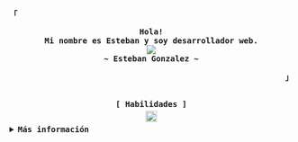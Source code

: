 <!-- Rxyhn's Aesthetic GitHub Profile -->
<div align="justify">

<!-- Profile -->
<p align="left"><strong><samp>「</samp></strong></p>
  <p align="center">
    <samp>
      <b>
        Hola! 
      <br>
        Mi nombre es Esteban y soy desarrollador web. 
      </b>
      <br>
        <image src="https://readme-typing-svg.demolab.com?font=Fira+Code+Nerdfont&weight=700&pause=1000&color=0EDAF7&center=true&random=false&width=435&lines=I+want+code+the+world">
        <!-- ![]()  -->
      <br>
      <b>
        ~ Esteban Gonzalez ~
      </b>
    </samp>
  </p>
<p align="right"><strong><samp>」</samp></strong></p>

<br>

<div align="center">
   <samp><b>[ Habilidades ]</b></samp>
   <div align="center">
       <image style="border-color: #ffffff; border-size: 2px; padding: 4px; width: 20px" src="https://cdn-icons-png.flaticon.com/512/226/226777.png">
   </div> 
</div>

<details>
<summary><samp><b>Más información</b></samp></summary>

<h2></h2><br>

<!-- Contact Me -->
<p align="center">
  <samp>  
    Correo electronico [<a href="mailto:estebangonza2005@gmail.com">e-mail</a>]
  </samp>
</p>

<h2></h2><br>

<!-- Profile Views Badge -->
<p align="center">
  <samp>
  <a href="#--------">
    <img src="https://komarev.com/ghpvc/?username=Esteban528&label=Profile+Views&color=grey" alt="profile views" /> 
  </a>
  </samp>
</p>

<!-- Github Trophy -->
<div align="center">
  <table>
    <tr>
      <td><a href="#--------"><img align="center" alt="GitHub Trophy" src="https://github-trophies.vercel.app/?username=Esteban528&rank=SECRET,SSS,SS,S,AAA,AA,A&row=2&column=3&margin-w=15&margin-h=15&no-frame=true&theme=nord"></a></td>
    </tr>
  </table>
</div>

<!-- Github Stats -->
<div align="center">
  <table>
    <tr>
      <td><a href="#--------"><img height="137px" align="center" alt="GitHub Stats" src="https://github-readme-stats.vercel.app/api?username=Esteban528&count_private=true&show_icons=true&include_all_commits=true&line_height=21&hide_border=true&theme=nord"/></a></td>
      <td><a href="#--------"><img height="137px" align="center" alt="Top Language" src="https://github-readme-stats.vercel.app/api/top-langs/?username=Esteban528&layout=compact&line_height=21&hide_border=true&theme=nord"/></a></td>
    </tr>
  </table>
</div>

</details>
</div>
